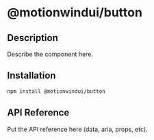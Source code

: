 # @motionwindui/button

## Description

Describe the component here.

## Installation

```bash
npm install @motionwindui/button
```

## API Reference

Put the API reference here (data, aria, props, etc).

